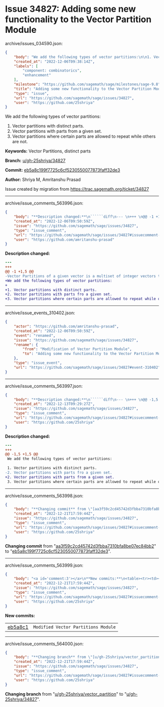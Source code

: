 # Issue 34827: Adding some new functionality to the Vector Partition Module

archive/issues_034590.json:
```json
{
    "body": "We add the following types of vector partitions:\n\n1. Vector partitions with distinct parts.\n2. Vector partitions with parts from a given set.\n3. Vector partitions where certain parts are allowed to repeat while others are not.\n\n**Keywords:** Vector Partitions, distinct parts\n\n**Branch:** [u/gh-25shriya/34827](https://github.com/sagemath/sagetrac-mirror/tree/u/gh-25shriya/34827)\n\n**Commit:** [eb5a8c199f7725c6cf5230550077873faff32de3](https://github.com/sagemath/sagetrac-mirror/commit/eb5a8c199f7725c6cf5230550077873faff32de3)\n\n**Author:** Shriya M, Amritanshu Prasad\n\nIssue created by migration from https://trac.sagemath.org/ticket/34827\n\n",
    "created_at": "2022-12-06T09:38:14Z",
    "labels": [
        "component: combinatorics",
        "enhancement"
    ],
    "milestone": "https://github.com/sagemath/sage/milestones/sage-9.8",
    "title": "Adding some new functionality to the Vector Partition Module",
    "type": "issue",
    "url": "https://github.com/sagemath/sage/issues/34827",
    "user": "https://github.com/25shriya"
}
```
We add the following types of vector partitions:

1. Vector partitions with distinct parts.
2. Vector partitions with parts from a given set.
3. Vector partitions where certain parts are allowed to repeat while others are not.

**Keywords:** Vector Partitions, distinct parts

**Branch:** [u/gh-25shriya/34827](https://github.com/sagemath/sagetrac-mirror/tree/u/gh-25shriya/34827)

**Commit:** [eb5a8c199f7725c6cf5230550077873faff32de3](https://github.com/sagemath/sagetrac-mirror/commit/eb5a8c199f7725c6cf5230550077873faff32de3)

**Author:** Shriya M, Amritanshu Prasad

Issue created by migration from https://trac.sagemath.org/ticket/34827





---

archive/issue_comments_563996.json:
```json
{
    "body": "**Description changed:**\n``````diff\n--- \n+++ \n@@ -1 +1,5 @@\n-Vector Partitions of a given vector is a multiset of integer vectors that sum to it. The module for Vector Partitions in [SageMath](../wiki/SageMath) was initially developed by Dr. Amritanshu Prasad. The module contained primitive features such as enlisting all vectors lexicographically lesser than or equal to the given vector, and also generating all possible partitions of it. This new version of Vector Partitions module features distinct part partitions, partitions with a given set of parts as input and also enables repetition of certain selective parts.\n+We add the following types of vector partitions:\n+\n+1. Vector partitions with distinct parts.\n+2. Vector partitions with parts fro a given set.\n+3. Vector partitions where certain parts are allowed to repeat while others are not.\n``````\n",
    "created_at": "2022-12-06T09:50:59Z",
    "issue": "https://github.com/sagemath/sage/issues/34827",
    "type": "issue_comment",
    "url": "https://github.com/sagemath/sage/issues/34827#issuecomment-563996",
    "user": "https://github.com/amritanshu-prasad"
}
```

**Description changed:**
``````diff
--- 
+++ 
@@ -1 +1,5 @@
-Vector Partitions of a given vector is a multiset of integer vectors that sum to it. The module for Vector Partitions in [SageMath](../wiki/SageMath) was initially developed by Dr. Amritanshu Prasad. The module contained primitive features such as enlisting all vectors lexicographically lesser than or equal to the given vector, and also generating all possible partitions of it. This new version of Vector Partitions module features distinct part partitions, partitions with a given set of parts as input and also enables repetition of certain selective parts.
+We add the following types of vector partitions:
+
+1. Vector partitions with distinct parts.
+2. Vector partitions with parts fro a given set.
+3. Vector partitions where certain parts are allowed to repeat while others are not.
``````




---

archive/issue_events_310402.json:
```json
{
    "actor": "https://github.com/amritanshu-prasad",
    "created_at": "2022-12-06T09:50:59Z",
    "event": "renamed",
    "issue": "https://github.com/sagemath/sage/issues/34827",
    "rename": {
        "from": "Modification of Vector Partition Module",
        "to": "Adding some new functionality to the Vector Partition Module"
    },
    "type": "issue_event",
    "url": "https://github.com/sagemath/sage/issues/34827#event-310402"
}
```



---

archive/issue_comments_563997.json:
```json
{
    "body": "**Description changed:**\n``````diff\n--- \n+++ \n@@ -1,5 +1,5 @@\n We add the following types of vector partitions:\n \n 1. Vector partitions with distinct parts.\n-2. Vector partitions with parts fro a given set.\n+2. Vector partitions with parts from a given set.\n 3. Vector partitions where certain parts are allowed to repeat while others are not.\n``````\n",
    "created_at": "2022-12-13T09:29:27Z",
    "issue": "https://github.com/sagemath/sage/issues/34827",
    "type": "issue_comment",
    "url": "https://github.com/sagemath/sage/issues/34827#issuecomment-563997",
    "user": "https://github.com/25shriya"
}
```

**Description changed:**
``````diff
--- 
+++ 
@@ -1,5 +1,5 @@
 We add the following types of vector partitions:
 
 1. Vector partitions with distinct parts.
-2. Vector partitions with parts fro a given set.
+2. Vector partitions with parts from a given set.
 3. Vector partitions where certain parts are allowed to repeat while others are not.
``````




---

archive/issue_comments_563998.json:
```json
{
    "body": "**Changing commit** from \"[aa3f59c2cd45742d3fbba7310bfa8be07ec84bb2](https://github.com/sagemath/sagetrac-mirror/commit/aa3f59c2cd45742d3fbba7310bfa8be07ec84bb2)\" to \"[eb5a8c199f7725c6cf5230550077873faff32de3](https://github.com/sagemath/sagetrac-mirror/commit/eb5a8c199f7725c6cf5230550077873faff32de3)\".",
    "created_at": "2022-12-21T17:59:44Z",
    "issue": "https://github.com/sagemath/sage/issues/34827",
    "type": "issue_comment",
    "url": "https://github.com/sagemath/sage/issues/34827#issuecomment-563998",
    "user": "https://github.com/25shriya"
}
```

**Changing commit** from "[aa3f59c2cd45742d3fbba7310bfa8be07ec84bb2](https://github.com/sagemath/sagetrac-mirror/commit/aa3f59c2cd45742d3fbba7310bfa8be07ec84bb2)" to "[eb5a8c199f7725c6cf5230550077873faff32de3](https://github.com/sagemath/sagetrac-mirror/commit/eb5a8c199f7725c6cf5230550077873faff32de3)".



---

archive/issue_comments_563999.json:
```json
{
    "body": "<a id='comment:3'></a>\n**New commits:**\n<table><tr><td><a href=\"https://github.com/sagemath/sagetrac-mirror/commit/eb5a8c199f7725c6cf5230550077873faff32de3\">eb5a8c1</a></td><td><code>Modified Vector Partitions Module</code></td></tr></table>\n",
    "created_at": "2022-12-21T17:59:44Z",
    "issue": "https://github.com/sagemath/sage/issues/34827",
    "type": "issue_comment",
    "url": "https://github.com/sagemath/sage/issues/34827#issuecomment-563999",
    "user": "https://github.com/25shriya"
}
```

<a id='comment:3'></a>
**New commits:**
<table><tr><td><a href="https://github.com/sagemath/sagetrac-mirror/commit/eb5a8c199f7725c6cf5230550077873faff32de3">eb5a8c1</a></td><td><code>Modified Vector Partitions Module</code></td></tr></table>




---

archive/issue_comments_564000.json:
```json
{
    "body": "**Changing branch** from \"[u/gh-25shriya/vector_partition](https://github.com/sagemath/sagetrac-mirror/tree/u/gh-25shriya/vector_partition)\" to \"[u/gh-25shriya/34827](https://github.com/sagemath/sagetrac-mirror/tree/u/gh-25shriya/34827)\".",
    "created_at": "2022-12-21T17:59:44Z",
    "issue": "https://github.com/sagemath/sage/issues/34827",
    "type": "issue_comment",
    "url": "https://github.com/sagemath/sage/issues/34827#issuecomment-564000",
    "user": "https://github.com/25shriya"
}
```

**Changing branch** from "[u/gh-25shriya/vector_partition](https://github.com/sagemath/sagetrac-mirror/tree/u/gh-25shriya/vector_partition)" to "[u/gh-25shriya/34827](https://github.com/sagemath/sagetrac-mirror/tree/u/gh-25shriya/34827)".
